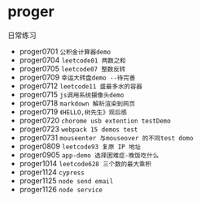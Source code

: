 # proger

日常练习

- proger0701 `公积金计算器demo`
- proger0704 `leetcode01 两数之和`
- proger0705 `leetcode07 整数反转`
- proger0709 `幸运大转盘demo --待完善`
- proger0712 `leetcode11 盛最多水的容器`
- proger0715 `js调用系统摄像头demo`
- proger0718 `markdown 解析渲染到网页`
- proger0719 `《HELLO,树先生》观后感`
- proger0720 `chorome usb extention testDemo`
- proger0723 `webpack 15 demos test`
- proger0731 `mouseenter 与mouseover 的不同test domo`
- proger0809 `leetcode93 复原 IP 地址`
- proger0905 `app-demo 选择困难症-晚饭吃什么`
- proger1014 `leetcode628 三个数的最大乘积`
- proger1124 `cypress`
- proger1125 `node send email`
- proger1126 `node service`
